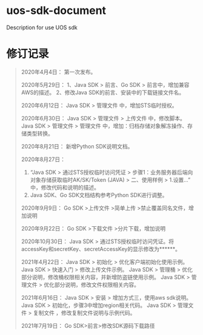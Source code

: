 ﻿# uos-sdk-document
Description for use UOS sdk

# 修订记录

> 2020年4月4日：
> 第一次发布。
>
> 2020年5月29日：
> 1、Java SDK > 前言、Go SDK > 前言中，增加兼容AWS的描述。
> 2、修改Java SDK的前言、安装中的下载链接文件名。
>
> 2020年6月12日：
> Java SDK > 管理文件 中，增加STS临时授权。
>
> 2020年6月30日：
> Java SDK > 管理文件 > 上传文件 中，修改脚本。
> Java SDK > 管理文件 > 管理文件 中，增加：归档存储对象解冻操作、存储类型转换。
>
> 2020年8月21日：
> 新增Python SDK说明文档。
>
> 2020年8月27日：
> 1. “Java SDK > 通过STS授权临时访问凭证 > 步骤1：业务服务器后端向对象存储获取临时AK/SK/Token (JAVA) > 二、使用样例 > 1.设置...” 中，修改代码和说明的描述。 
> 2. Java SDK、Go SDK文档结构参考Python SDK进行调整。
>
> 2020年9月9日：
> Go SDK >上传文件 >简单上传 >禁止覆盖同名文件，增加说明
>
> 2020年9月22日：
> Go SDK >下载文件 >分片下载，增加说明
>
> 2020年10月30日：
> Java SDK > 通过STS授权临时访问凭证。将accessKey和secretKey、secretAccessKey的显示修改为******。
> 
> 2021年4月22日：
> Java SDK > 初始化 > 优化客户端初始化使用示例。
> Java SDK > 快速入门 > 修改上传文件示例。
> Java SDK > 管理桶 > 优化部分说明，修改桶权限相关内容，并新增防盗链使用示例。
> Java SDK > 管理文件 > 优化部分说明，修改文件权限相关内容。
>  
> 2021年6月16日：
> Java SDK > 安装 > 增加方式三，使用aws sdk说明。
> Java SDK > 初始化，步骤3中增加region相关代码。
> Java SDK > 管理文件 > 复制文件 ，修改复制文件说明与示例代码。
> 
> 2021年7月19日：
> Go SDK>前言>修改SDK源码下载路径